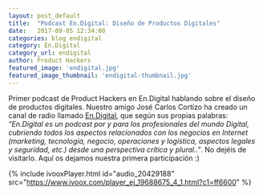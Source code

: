 ```yaml
---
layout: post_default
title:  "Podcast En.Digital: Diseño de Productos Digitales"
date:   2017-09-05 12:34:00
categories: blog endigital
category: En.Digital
category_url: endigital
author: Product Hackers
featured_image: 'endigital.jpg'
featured_image_thumbnail: 'endigital-thumbnail.jpg'
---
```


Primer podcast de Product Hackers en En.Digital hablando sobre el diseño de productos digitales. Nuestro amigo José Carlos Cortizo ha creado un canal de radio llamado [En.Digital](https://www.ivoox.com/en-digital-podcast_aj_7507840_1.html), que según sus propias palabras: _"En.Digital es un podcast por y para los profesionales del mundo Digital, cubriendo todos los aspectos relacionados con los negocios en Internet (marketing, tecnología, negocio, operaciones y logística, aspectos legales y seguridad, etc.)
desde una perspectiva crítica y plural.."_. No dejéis de visitarlo. Aquí os dejamos nuestra primera participación :)

{% include ivooxPlayer.html id="audio_20429188" src="https://www.ivoox.com/player_ej_19688675_4_1.html?c1=ff6600" %}